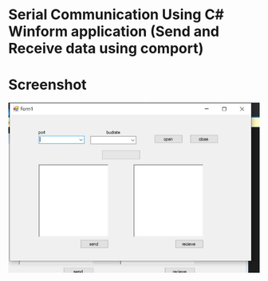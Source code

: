 # Serial Communication Using C# Winform application (Send and Receive data using comport)

# Screenshot

 ![Demo](1.JPG)
